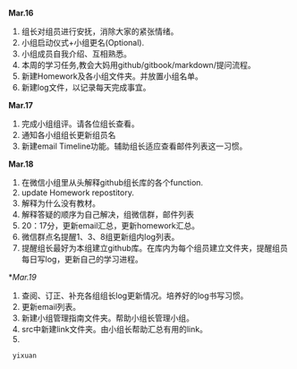 **Mar.16**  
  1. 组长对组员进行安抚，消除大家的紧张情绪。
  2. 小组启动仪式+小组更名(Optional).
  3. 小组成员自我介绍、互相熟悉。
  4. 本周的学习任务,教会大妈用github/gitbook/markdown/提问流程。 
  5. 新建Homework及各小组文件夹。并放置小组名单。 
  6. 新建log文件，以记录每天完成事宜。  


**Mar.17**
  1. 完成小组组评。请各位组长查看。  
  2. 通知各小组组长更新组员名  
  3. 新建email Timeline功能。辅助组长适应查看邮件列表这一习惯。  
  
**Mar.18**
  1. 在微信小组里从头解释github组长库的各个function.
  2. update Homework repostitory.
  3. 解释为什么没有教材。
  4. 解释答疑的顺序为自己解决，组微信群，邮件列表  
  5. 20：17分，更新email汇总，更新homework汇总。  
  6. 微信群点名提醒1、3、8组更新组内log列表。  
  7. 提醒组长最好为本组建立github库。在库内为每个组员建立文件夹，提醒组员每日写log，更新自己的学习进程。  

**Mar.19*
  1. 查阅、订正、补充各组组长log更新情况。培养好的log书写习惯。  
  2. 更新email列表。  
  3. 新建小组管理指南文件夹。帮助小组长管理小组。  
  4. src中新建link文件夹。由小组长帮助汇总有用的link。
  5. 
  






     yixuan
